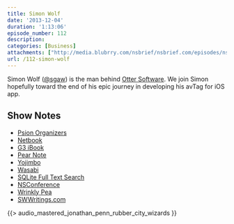 ```yaml
---
title: Simon Wolf
date: '2013-12-04'
duration: '1:13:06'
episode_number: 112
description:
categories: [Business]
attachments: ["http://media.blubrry.com/nsbrief/nsbrief.com/episodes/nsbrief_112_simon_wolf.m4a"]
url: /112-simon-wolf
---
```


Simon Wolf ([@sgaw](http://twitter.com/sgaw)) is the man behind [Otter Software](http://www.ottersoftware.com). We join Simon hopefully toward the end of his epic journey in developing his avTag for iOS app.

## Show Notes
- [Psion Organizers](http://en.wikipedia.org/wiki/Psion_Organiser)
- [Netbook](http://en.wikipedia.org/wiki/Netbook)
- [G3 iBook](http://en.wikipedia.org/wiki/IBook#iBook_G3_.28.22Clamshell.22.29)
- [Pear Note](http://www.usefulfruit.com/pearnote/)
- [Yojimbo](http://www.barebones.com/products/yojimbo/)
- [Wasabi](http://wasabisync.com)
- [SQLite Full Text Search](http://www.sqlite.org/fts3.html)
- [NSConference](http://nsconference.com)
- [Wrinkly Pea](http://wrinklypea.com)
- [SWWritings.com](http://swwritings.com)

{{> audio_mastered_jonathan_penn_rubber_city_wizards }}
